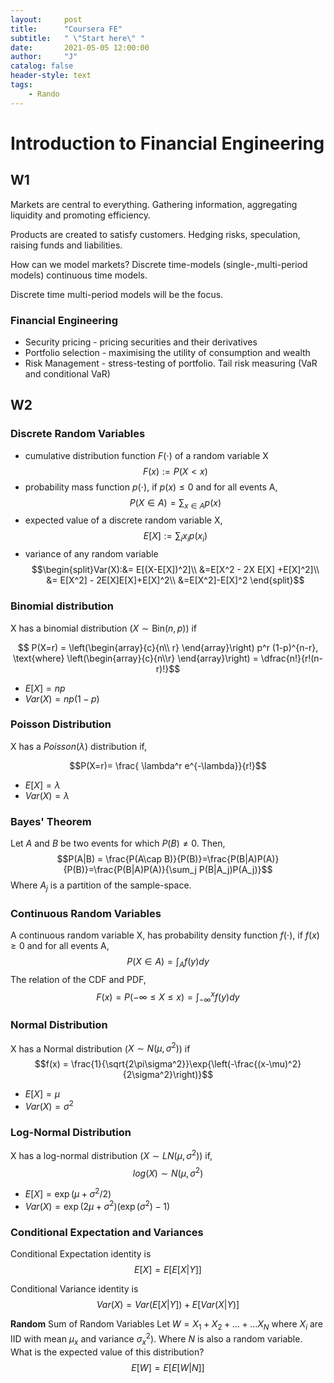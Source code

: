 ```yaml
---
layout:     post
title:      "Coursera FE"
subtitle:   " \"Start here\" "
date:       2021-05-05 12:00:00
author:     "J"
catalog: false
header-style: text
tags:
    - Rando
---
```


# Introduction to Financial Engineering
## W1
Markets are central to everything. Gathering information, aggregating liquidity and promoting efficiency.

Products are created to satisfy customers. Hedging risks, speculation, raising funds and liabilities.

How can we model markets? Discrete time-models (single-,multi-period models) continuous time models.

Discrete time multi-period models will be the focus.

### Financial Engineering
* Security pricing - pricing securities and their derivatives
* Portfolio selection - maximising the utility of consumption and wealth
* Risk Management - stress-testing of portfolio. Tail risk measuring (VaR and conditional VaR)

## W2
### Discrete Random Variables
* cumulative distribution function $F(\cdot)$ of a random variable X
$$ F(x) := P(X<x)$$
* probability mass function $p(\cdot)$, if $p(x) \leq 0$
 and for all events A,
 $$P(X\in A)=\sum_{x\in A}p(x)$$
* expected value of a discrete random variable X,
$$E[X]:=\sum_i x_i p(x_i)$$
* variance of any random variable
$$\begin{split}Var(X):&= E[(X-E[X])^2]\\
&=E[X^2 - 2X E[X] +E[X]^2]\\
&= E[X^2] - 2E[X]E[X]+E[X]^2\\
&=E[X^2]-E[X]^2 \end{split}$$

### Binomial distribution
X has a binomial distribution ($X \sim \text{Bin}(n,p)$) if

$$ P(X=r) = \left(\begin{array}{c}{n\\
  r} \end{array}\right) p^r (1-p)^{n-r}, \text{where} \left(\begin{array}{c}{n\\r} \end{array}\right) = \dfrac{n!}{r!(n-r)!}$$

* $E[X]=np$
* $Var(X) = np(1-p)$

### Poisson Distribution

X has a $Poisson(\lambda)$ distribution if,

$$P(X=r)= \frac{ \lambda^r e^{-\lambda}}{r!}$$

* $E[X]=\lambda$
* $Var(X) = \lambda$


### Bayes' Theorem
Let $A$ and $B$ be two events for which $P(B)\neq0$. Then,
$$P(A|B) = \frac{P(A\cap B)}{P(B)}=\frac{P(B|A)P(A)}{P(B)}=\frac{P(B|A)P(A)}{\sum_j P(B|A_j)P(A_j)}$$
Where $A_j$ is a partition of the sample-space.

### Continuous Random Variables
A continuous random variable X, has probability density function $f(\cdot)$, if $f(x)\geq 0$ and for all events A,
$$P(X\in A) = \int_A f(y)dy$$
The relation of the CDF and PDF,
$$F(x) = P(-\infty \leq X \leq x)= \int_{-\infty}^x f(y) dy$$

### Normal Distribution
X has a Normal distribution ($X \sim  N(\mu,\sigma^2)$) if
$$f(x) = \frac{1}{\sqrt{2\pi\sigma^2}}\exp{\left(-\frac{(x-\mu)^2}{2\sigma^2}\right)}$$

* $E[X] = \mu$
* $Var(X)= \sigma^2$

### Log-Normal Distribution
X has a log-normal distribution ($X \sim LN(\mu,\sigma^2)$) if,
$$log(X) \sim N(\mu,\sigma^2)$$

* $E[X] = \exp(\mu+\sigma^2/2)$
* $Var(X)= \exp(2\mu+\sigma^2)(\exp(\sigma^2)-1)$

### Conditional Expectation and Variances

Conditional Expectation identity is
$$E[X]=E[E[X|Y]]$$

Conditional Variance identity is
$$Var(X)= Var(E[X|Y])+E[Var(X|Y)]$$

**Random** Sum of Random Variables
Let $W=X_1+X_2+...+...X_N$ where $X_i$ are IID with mean $\mu_x$ and variance $\sigma^2_x$). Where $N$ is also a random variable.
What is the expected value of this distribution?
$$E[W] = E[E[W|N]]$$

